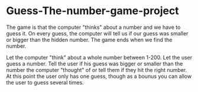 # Guess-The-number-game-project
The game is that the computer "thinks" about a number and we have to guess it. On every guess, the computer will tell us if our guess was smaller or bigger than the hidden number. The game ends when we find the number.


Let the computer "think" about a whole number between 1-200.
Let the user guess a number.
Tell the user if his guess was bigger or smaller than the number the computer "thought" of or tell them if they hit the right number.
At this point the user only has one guess, though as a bounus you can allow the user to guess several times.
